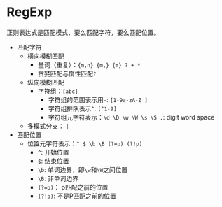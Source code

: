# RegExp

正则表达式是匹配模式，要么匹配字符，要么匹配位置。

- 匹配字符
  - 横向模糊匹配
    - 量词（重复）：`{m,n} {m,} {m} ? + *` 
    - 贪婪匹配与惰性匹配`?`
  - 纵向模糊匹配
    - 字符组：`[abc]`
      - 字符组的范围表示用`-`: `[1-9a-zA-Z_]`
      - 字符组排队表示`^`: `[^1-9]`
      - 字符组元字符表示：`\d \D \w \W \s \S .`: digit word space
  - 多模式分支： `|`
- 匹配位置
  - 位置元字符表示：`^ $ \b \B (?=p) (?!p)`
    - `^`: 开始位置
    - `$`: 结束位置
    - `\b`: 单词边界，即`\w`和`\W`之间位置
    - `\B`: 非单词边界
    - `(?=p)`： p匹配之前的位置
    - `(?!p)`: 不是P匹配之前的位置

